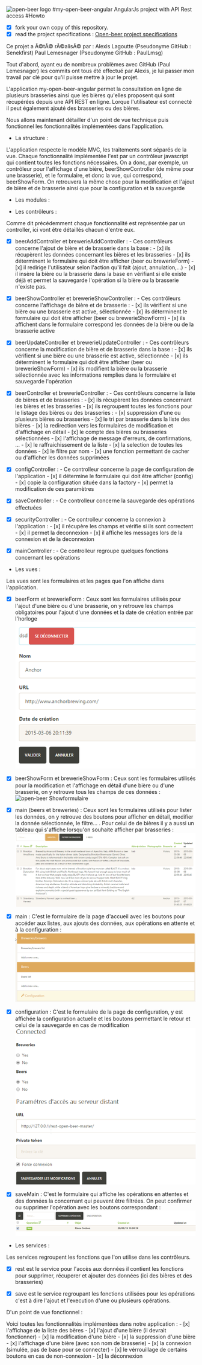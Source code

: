 ![open-beer logo](http://open-beer.kobject.net/img/logo.png "open-beer logo")
#my-open-beer-angular
AngularJs project with API Rest access
#Howto

- [x] fork your own copy of this repository.
- [x] read the project specifications : [Open-beer project specifications](http://slamwiki.kobject.net/slam4/richclient/angularjs/project/openbeerdatabase/)

Ce projet a Ã©tÃ© rÃ©alisÃ© par :
	Alexis Lagoutte (Pseudonyme GitHub : Senekfirst)
	Paul Lemesnager (Pseudonyme GitHub : PaulLmsg)
	
Tout d'abord, ayant eu de nombreux problèmes avec GitHub (Paul Lemesnager) les commits ont tous été effectué par Alexis, je lui passer mon travail par clé pour qu'il puisse mettre à jour le projet.

L'application my-open-beer-angular permet la consultation en ligne de plusieurs brasseries ainsi que les bières qu'elles proposent qui sont récupérées depuis une API REST en ligne. Lorque l'utilisateur est connecté il peut également ajouté des brasseries ou des bières. 

	
Nous allons maintenant détailler d'un point de vue technique puis fonctionnel les fonctionnalités implémentées dans l'application.
	
- La structure :
	
L'application respecte le modèle MVC, les traitements sont séparés de la vue. Chaque fonctionnalité implémentée l'est par un contrôleur javascript qui contient toutes les fonctions nécessaires. On a donc, par exemple, un contrôleur pour l'affichage d'une bière, beerShowController (de même pour une brasserie), et le formulaire, et donc la vue, qui correspond, beerShowForm. On retrouvera la même chose pour la modification et l'ajout de bière et de brasserie ainsi que pour la configuration et la sauvegarde
	
- Les modules :
	
	
	
- Les contrôleurs :
		
Comme dit précédemment chaque fonctionnalité est représentée par un controller, ici vont être détaillés chacun d'entre eux.
		
- [x] beerAddController et brewerieAddController :
			- Ces contrôleurs concerne l'ajout de bière et de brasserie dans la base :
				- [x] ils récupèrent les données concernant les bières et les brasseries
				- [x] ils déterminent le formulaire qui doit être afficher (beer ou brewerieForm)
				- [x] il redirige l'utilisateur selon l'action qu'il fait (ajout, annulation,...)
				- [x] il insère la bière ou la brasserie dans la base en vérifiant si elle existe déjà et permet la sauvegarde l'opération si la bière ou la brasserie n'existe pas.
				
- [x] beerShowController et brewerieShowController :
			- Ces contrôleurs concerne l'affichage de bière et de brasserie :
				- [x] ils vérifient si une bière ou une brasserie est active, sélectionnée
				- [x] ils déterminent le formulaire qui doit être afficher (beer ou brewerieShowForm)
				- [x] ils affichent dans le formulaire correspond les données de la bière ou de la brasserie active
				
- [x] beerUpdateController et brewerieUpdateController :
			- Ces contrôleurs concerne la modification de bière et de brasserie dans la base :
				- [x] ils vérifient si une bière ou une brasserie est active, sélectionnée
				- [x] ils déterminent le formulaire qui doit être afficher (beer ou brewerieShowForm)
				- [x] ils modifient la bière ou la brasserie sélectionnée avec les informations remplies dans le formulaire et sauvegarde l'opération
				
- [x] beerController et brewerieController :
			- Ces contrôleurs concerne la liste de bières et de brasseries :
				- [x] ils récupèrent les données concernant les bières et les brasseries
				- [x] ils regroupent toutes les fonctions pour le listage des bières ou des brasseries :
						- [x] suppression d'une ou plusieurs bières ou brasseries
						- [x] le tri par brasserie dans la liste des bières
						- [x] la redirection vers les formulaires de modification et d'affichage en détail
						- [x] le compte des bières ou brasseries sélectionnées
						- [x] l'affichage de message d'erreurs, de confirmations, ...
						- [x] le raffraichissement de la liste
						- [x] la selection de toutes les données 
						- [x] le filtre par nom
						- [x] une fonction permettant de cacher ou d'afficher les données supprimées 
		
- [x] configController :
			- Ce controlleur concerne la page de configuration de l'application
				- [x] il détermine le formulaire qui doit être afficher (config)
				- [x] copie la configuration située dans la factory
				- [x] permet la modification de ces paramètres
		
- [x] saveController :
			- Ce controlleur concerne la sauvegarde des opérations effectuées
			
- [x] securityController : 
			- Ce controlleur concerne la connexion à l'application :
				- [x] il récupère les champs et vérifie si ils sont correctent
				- [x] il permet la deconnexion 
				- [x] il affiche les messages lors de la connexion et de la deconnexion
				
- [x] mainController :
			- Ce controlleur regroupe quelques fonctions concernant les opérations
			
			
			
			
- Les vues :
		
Les vues sont les formulaires et les pages que l'on affiche dans l'application.
		
- [x] beerForm et brewerieForm :
			Ceux sont les formulaires utilisés pour l'ajout d'une bière ou d'une brasserie, on y retrouve les champs obligatoires pour l'ajout d'une données et la date de création entrée par l'horloge
				![open-beer formulaire](screenshots/formulaireBeer.png "open-beer form")
		
- [x] beerShowForm et brewerieShowForm :
			Ceux sont les formulaires utilisés pour la modification et l'affichage en détail d'une bière ou d'une brasserie, on y retrouve tous les champs de ces données :
				![open-beer Showformulaire](screenshots/beerShowFormulaire.png "open-beer show")
				
- [x] main (beers et breweries) :
			Ceux sont les formulaires utilisés pour lister les données, on y retrouve des boutons pour afficher en détail, modifier la donnée sélectionnée, le filtre... . Pour celui de de bières il y a aussi un tableau qui s'affiche lorsqu'on souhaite afficher par brasseries :
				![open-beer mainFormulaire](screenshots/formulaireMain.png "open-beer main")
				
- [x] main :
			C'est le formulaire de la page d'accueil avec les boutons pour accéder aux listes, aux ajouts des données, aux opérations en attente et à la configuration : 
				![open-beer accueil](screenshots/accueil.png "open-beer accueil")
		
- [x] configuration :
			C'est le formulaire de la page de configuration, y est affichée la configuration actuelle et les boutons permettant le retour et celui de la sauvegarde en cas de modification
				![open-beer config](screenshots/configuration.png "open-beer config")
				
- [x] saveMain :
			C'est le formulaire qui affiche les opérations en attentes et des données la concernant qui peuvent être filtrées. On peut confirmer ou supprimer l'opération avec les boutons correspondant :
				![open-beer save](screenshots/save.png "open-beer save")
				
- Les services :
		
Les services regroupent les fonctions que l'on utilise dans les contrôleurs.
		
- [x] rest est le service pour l'accès aux données il contient les fonctions pour supprimer, récuperer et ajouter des données (ici des bières et des brasseries)
		
- [x] save est le service regroupant les fonctions utilisées pour les opérations c'est à dire l'ajout et l'execution d'une ou plusieurs opérations.
		
D'un point de vue fonctionnel :
	
Voici toutes les fonctionnalités implémentées dans notre application :
		- [x]  l'affichage de la liste des bères
		- [x]  l'ajout d'une bière (il devrait fonctionner)
		- [x]  la modification d'une bière
		- [x]  la suppression d'une bière
		- [x]  l'affichage d'une bière (avec son nom de brasserie)
		- [x]  la connexion (simulée, pas de base pour se connecter)
		- [x]  le vérrouillage de certains boutons en cas de non-connexion
		- [x]  la déconnexion
		
	